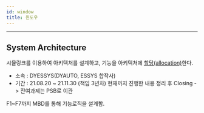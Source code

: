 ```yaml
---
id: window
title: 윈도우
---
```


---

## System Architecture

시뮬링크를 이용하여 아키텍처를 설계하고, 기능을 아키텍처에 <u>할당(allocation)</u>한다.

* 소속 : DYESSYS(DYAUTO, ESSYS 합작사)
* 기간 : 21.08.20 ~ 21.11.30 (책임 3년차)
현재까지 진행한 내용 정리 후 Closing -> 잔여과제는 PSB로 이관

F1~F7까지 MBD를 통해 기능로직을 설계함.
